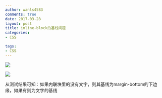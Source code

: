 ```yaml
---
author: wanls4583
comments: true
date: 2017-03-28
layout: post
title: inline-block的基线问题
categories:
- CSS

tags:
- CSS
---
```


![](https://img-blog.csdn.net/20170329091550418?watermark/2/text/aHR0cDovL2Jsb2cuY3Nkbi5uZXQvYTQwOTA1MTk4Nw==/font/5a6L5L2T/fontsize/400/fill/I0JBQkFCMA==/dissolve/70/gravity/Center)

![](https://img-blog.csdn.net/20170329091603997?watermark/2/text/aHR0cDovL2Jsb2cuY3Nkbi5uZXQvYTQwOTA1MTk4Nw==/font/5a6L5L2T/fontsize/400/fill/I0JBQkFCMA==/dissolve/70/gravity/Center)

从测试结果可知：如果内联块里的没有文字，则其基线为margin-bottom的下边缘，如果有则为文字的基线